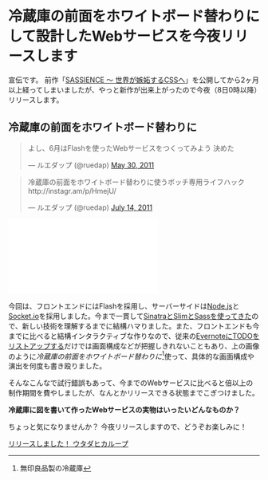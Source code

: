 # <span>冷蔵庫の前面をホワイトボード替わりにして設計した</span><span>Webサービスを今夜リリースします</span>

宣伝です。
前作「[SASSIENCE ～ 世界が嫉妬するCSSへ](http://sassience.com/)」を公開してから2ヶ月以上経ってしまいましたが、やっと新作が出来上がったので今夜（8日0時以降）リリースします。


## 冷蔵庫の前面をホワイトボード替わりに

<blockquote class="twitter-tweet"><p>よし、6月はFlashを使ったWebサービスをつくってみよう 決めた</p>&mdash; ルエダップ (@ruedap) <a href="https://twitter.com/ruedap/statuses/75217719842177026">May 30, 2011</a></blockquote>
<script async src="https://platform.twitter.com/widgets.js" charset="utf-8"></script>

<blockquote class="twitter-tweet"><p>冷蔵庫の前面をホワイトボード替わりに使うボッチ専用ライフハック http://instagr.am/p/HmejU/</p>&mdash; ルエダップ (@ruedap) <a href="https://twitter.com/ruedap/statuses/91306630242779137">July 14, 2011</a></blockquote>
<script async src="https://platform.twitter.com/widgets.js" charset="utf-8"></script>

<iframe src="//instagram.com/p/HmejU/embed/" frameborder="0" scrolling="no" allowtransparency="true" class="e-embed-instagram"></iframe>

今回は、フロントエンドにはFlashを採用し、サーバーサイドは[Node.js](http://nodejs.jp/)と[Socket.io](http://socket.io/)を採用しました。今まで一貫して[SinatraとSlimとSassを使ってきた](/2011/05/09/ruby-heroku-web-app-development-tips-matome)ので、新しい技術を理解するまでに結構ハマりました。また、フロントエンドも今までに比べると結構インタラクティブな作りなので、従来の[EvernoteにTODOをリストアップする](/2011/05/19/webservice-specification-sheet-evernote-memo)だけでは画面構成などが把握しきれないこともあり、上の画像のように*冷蔵庫の前面をホワイトボード替わりに*[^1]使って、具体的な画面構成や演出を何度も書き殴りました。

そんなこんなで試行錯誤もあって、今までのWebサービスに比べると倍以上の制作期間を費やしましたが、なんとかリリースできる状態までこぎつけました。

**冷蔵庫に図を書いて作ったWebサービスの実物はいったいどんなものか？**

ちょっと気になりませんか？
今夜リリースしますので、どうぞお楽しみに！

<ins datetime="2011-08-08">リリースしました！ [ウタダヒカループ](http://uhloop.com/)</ins>

[^1]: 無印良品製の冷蔵庫

